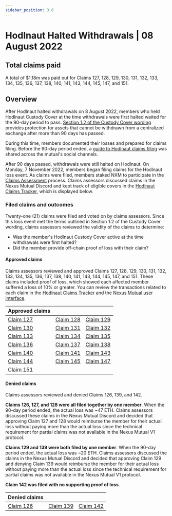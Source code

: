 ```yaml
---
sidebar_position: 3.6
---
```


# Hodlnaut Halted Withdrawals | 08 August 2022

## Total claims paid
A total of $1.18m was paid out for Claims 127, 128, 129, 130, 131, 132, 133, 134, 135, 136, 137, 138, 140, 141, 143, 144, 145, 147, and 151.

## Overview
After Hodlnaut halted withdrawals on 8 August 2022, members who held Hodlnaut Custody Cover at the time withdrawals were first halted waited for the 90-day period to pass. [Section 1.2 of the Custody Cover wording](https://uploads-ssl.webflow.com/62d8193ce9880895261daf4a/63d0f4d7b378db634f0f9a9d_CustodyCoverWordingv1.0.pdf) provides protection for assets that cannot be withdrawn from a centralized exchange after more than 90 days has passed. 

During this time, members documented their losses and prepared for claims filing. Before the 90-day period ended, a [guide to Hodlnaut claims filing](https://medium.com/nexus-mutual/how-hodlnaut-custody-cover-holders-can-prepare-for-claims-filing-17b8e169fc97) was shared across the mutual's social channels.

After 90 days passed, withdrawals were still halted on Hodlnaut. On Monday, 7 November 2022, members began filing claims for the Hodlnaut loss event. As claims were filed, members staked NXM to participate in the [Claims Assessment](/protocol/claims-assessment) process. Claims assessors discussed claims in the Nexus Mutual Discord and kept track of eligible covers in the [Hodlnaut Claims Tracker](https://docs.google.com/spreadsheets/d/1Yy7wasUHlAW8TSiu6GoqoN3ZEFdvWMYXDO-5x93BVKQ/edit?usp=sharing), which is displayed below.

### Filed claims and outcomes
Twenty-one (21) claims were filed and voted on by claims assessors. Since this loss event met the terms outlined in Section 1.2 of the Custody Cover wording, claims assessors reviewed the validity of the claims to determine:
* Was the member's Hodlnaut Custody Cover active at the time withdrawals were first halted?
* Did the member provide off-chain proof of loss with their claim?

#### Approved claims
Claims assessors reviewed and approved Claims 127, 128, 129, 130, 131, 132, 133, 134, 135, 136, 137, 138, 140, 141, 143, 144, 145, 147, and 151. These claims included proof of loss, which showed each affected member suffered a loss of 10% or greater. You can review the transactions related to each claim in the [Hodlnaut Claims Tracker](https://docs.google.com/spreadsheets/d/1Yy7wasUHlAW8TSiu6GoqoN3ZEFdvWMYXDO-5x93BVKQ/edit?usp=sharing) and the [Nexus Mutual user interface](https://app.nexusmutual.io/claim-assessment).

| Approved claims                                                                 |                                                                                 |                                                                                 |
|---------------------------------------------------------------------------------|---------------------------------------------------------------------------------|---------------------------------------------------------------------------------|
| [Claim 127](https://app.nexusmutual.io/claim-assessment/view-claim?claimId=127) | [Claim 128](https://app.nexusmutual.io/claim-assessment/view-claim?claimId=128) | [Claim 129](https://app.nexusmutual.io/claim-assessment/view-claim?claimId=129) |
| [Claim 130](https://app.nexusmutual.io/claim-assessment/view-claim?claimId=130) | [Claim 131](https://app.nexusmutual.io/claim-assessment/view-claim?claimId=131) | [Claim 132](https://app.nexusmutual.io/claim-assessment/view-claim?claimId=132) |
| [Claim 133](https://app.nexusmutual.io/claim-assessment/view-claim?claimId=133) | [Claim 134](https://app.nexusmutual.io/claim-assessment/view-claim?claimId=134) | [Claim 135](https://app.nexusmutual.io/claim-assessment/view-claim?claimId=135) |
| [Claim 136](https://app.nexusmutual.io/claim-assessment/view-claim?claimId=136) | [Claim 137](https://app.nexusmutual.io/claim-assessment/view-claim?claimId=137) | [Claim 138](https://app.nexusmutual.io/claim-assessment/view-claim?claimId=138) |
| [Claim 140](https://app.nexusmutual.io/claim-assessment/view-claim?claimId=140) | [Claim 141](https://app.nexusmutual.io/claim-assessment/view-claim?claimId=141) | [Claim 143](https://app.nexusmutual.io/claim-assessment/view-claim?claimId=143) |
| [Claim 144](https://app.nexusmutual.io/claim-assessment/view-claim?claimId=144) | [Claim 145](https://app.nexusmutual.io/claim-assessment/view-claim?claimId=145) | [Claim 147](https://app.nexusmutual.io/claim-assessment/view-claim?claimId=147) |
| [Claim 151](https://app.nexusmutual.io/claim-assessment/view-claim?claimId=151) |                                                                                 |                                                                                 |

#### Denied claims
Claims assessors reviewed and denied Claims 126, 139, and 142.

**Claims 126, 127, and 128 were all filed together by one member**. When the 90-day period ended, the actual loss was ~47 ETH. Claims assessors discussed these claims in the Nexus Mutual Discord and decided that approving Claim 127 and 128 would reimburse the member for their actual loss without paying more than the actual loss since the technical requirement for partial claims was not available in the Nexus Mutual V1 protocol.

**Claims 129 and 139 were both filed by one member**. When the 90-day period ended, the actual loss was ~20 ETH. Claims assessors discussed the claims in the Nexus Mutual Discord and decided that approving Claim 129 and denying Claim 139 would reimburse the member for their actual loss without paying more than the actual loss since the technical requirement for partial claims was not available in the Nexus Mutual V1 protocol.

**Claim 142 was filed with no supporting proof of loss**.

| Denied claims                                                                   |                                                                                 |                                                                                 |
|---------------------------------------------------------------------------------|---------------------------------------------------------------------------------|---------------------------------------------------------------------------------|
| [Claim 126](https://app.nexusmutual.io/claim-assessment/view-claim?claimId=126) | [Claim 139](https://app.nexusmutual.io/claim-assessment/view-claim?claimId=139) | [Claim 142](https://app.nexusmutual.io/claim-assessment/view-claim?claimId=142) |
